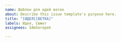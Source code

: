 ```yaml
---
name: Шаблон для идей веток
about: Describe this issue template's purpose here.
title: "[ИДЕЯ][ВЕТКА]"
labels: Идея, Сюжет
assignees: IAmSerepok

---
```




